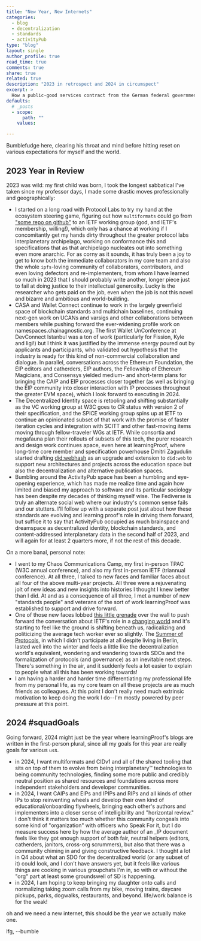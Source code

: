 ```yaml
---
title: "New Year, New Internets"
categories: 
  - blog
  - decentralization
  - standards
  - activityPub
type: "blog"  
layout: single
author_profile: true
read_time: true
comments: true
share: true
related: true
description: "2023 in retrospect and 2024 in circumspect"
excerpt: >
  How a public-good services contract from the German federal government could help bootstrap a real source of good in the social web
defaults:
  # _posts
  - scope:
      path: ""
    values:

---
```


Bumblefudge here, clearing his throat and mind before hitting reset on various expectations for myself and the world.

## 2023 Year in Review

2023 was wild: my first child was born, I took the longest sabbatical I've taken since my professor days, I made some drastic moves professionally and geographically:

* I started on a long road with Protocol Labs to try my hand at the ecosystem steering game, figuring out how `multiformats` could go from ["some repo on github"](https://github.com/multiformats/multiformats) to an IETF working group (god, and IETF's membership, willing!), which only has a chance at working if I concomitantly get my hands dirty throughout the greater protocol labs interplanetary archipelago, working on conformance this and specifications that as that archipelago nucleates out into something even more anarchic. For as corny as it sounds, it has truly been a joy to get to know both the immediate collaborators in my core team and also the whole `ipfs`-loving community of collaborators, contributors, and even loving defectors and re-implementers, from whom I have learned so much in 2023 that I should probably write another, longer piece just to fail at doing justice to their intellectual generosity. Lucky is the researcher who gets paid on the job, even when the job is not this novel and bizarre and ambitious and world-building.
* CASA and Wallet Connect continue to work in the largely greenfield space of blockchain standards and multichain baselines, continuing next-gen work on UCANs and varsigs and other collaborations between members while pushing forward the ever-widening profile work on namespaces.chainagnostic.org. The first Wallet UnConference at DevConnect Istanbul was a ton of work (particularly for Fission, Kyle and ligi!) but I think it was justified by the immense energy poured out by applicants and participants, who validated out hypothesis that the industry is ready for this kind of non-commercial collaboration and dialogue. In parallel, conversations across the Ethereum Foundation, the EIP editors and catherders, EIP authors, the Fellowship of Ethereum Magicians, and Consensys yielded medium- and short-term plans for bringing the CAIP and EIP processes closer together (as well as bringing the EIP community into closer interaction with IP processes throughout the greater EVM space), which I look forward to executing in 2024.
* The Decentralized Identity space is retooling and shifting substantially as the VC working group at W3C goes to CR status with version 2 of their specification, and the SPICE working group spins up at IETF to continue an opinionated subset of that work with the promise of faster iteration cycles and integration with SCITT and other fast-moving items moving through fellow-traveler WGs at IETF. While consortia and megafauna plan their rollouts of subsets of this tech, the purer research and design work continues apace, even here at learningProof, where long-time core member and specification powerhouse Dmitri Zagudulin started drafting [did:webhash](https://github.com/learningproof/did-method-webhash) as an upgrade and extension to `did:web` to support new architectures and projects across the education space but also the decentralization and alternative publication spaces.
* Bumbling around the ActivityPub space has been a humbling and eye-opening experience, which has made me realize time and again how limited and biased my approach to software and its particular sociology has been despite my decades of thinking myself wise. The Fediverse is truly an alternate social web where our industry's common sense fails and our stutters. I'll follow up with a separate post just about how these standards are evolving and learning proof's role in driving them forward, but suffice it to say that ActivityPub occupied as much brainspace and dreamspace as decentralized identity, blockchain standards, and content-addressed interplanetary data in the second half of 2023, and will again for at least 2 quarters more, if not the rest of this decade.
  
On a more banal, personal note:

* I went to my Chaos Communications Camp, my first in-person TPAC (W3C annual conference), and also my first in-person IETF (triannual conference). At all three, I talked to new faces and familiar faces about all four of the above multi-year projects. All three were a rejuvenating jolt of new ideas and new insights into histories I thought I knew better than I did. At and as a consequence of all three, I met a number of new "standards people" and veterans of the sort of work learningProof was established to support and drive forward.
* One of those new faces lobbed [this little grenade](https://www.mnot.net/blog/2023/11/01/regulators) over the wall to push forward the conversation about IETF's role in a [changing world](https://media.ccc.de/v/37c3-12326-you_ve_just_been_fucked_by_psyops) and it's starting to feel like the ground is shifting beneath us, radicalizing and politicizing the average tech worker ever so slightly. The [Summer of Protocols](https://summerofprotocols.com/), in which I didn't participate at all despite living in Berlin, lasted well into the winter and feels a little like the decentralization world's equivalent, wondering and wandering towards SDOs and the formalization of protocols (and governance) as an inevitable next steps. There's something in the air, and it suddenly feels a lot easier to explain to people what all this has been working towards!
* I am having a harder and harder time differentiating my professional life from my personal life, as my core team on all these projects are as much friends as colleagues. At this point I don't really need much extrinsic motivation to keep doing the work I do--I'm mostly powered by peer pressure at this point.

## 2024 #squadGoals

Going forward, 2024 might just be the year where learningProof's blogs are written in the first-person plural, since all my goals for this year are really goals for various `us`s.

* in 2024, I want multiformats and CIDv1 and all of the shared tooling that sits on top of them to evolve from being interplanetary™️ technologies to being community technologies, finding some more public and credibly neutral position as shared resources and foundations across more independent stakeholders and developer communities.
* in 2024, I want CAIPs and EIPs and IPIPs and RIPs and all kinds of other IPs to stop reinventing wheels and develop their own kind of educational/onboarding flywheels, bringing each other's authors and implementers into a closer sense of intelligibility and "horizontal review." I don't think it matters too much whether this community congeals into some kind of "organization" with officers who Speak For it, but I do measure success here by how the average author of an _IP document feels like they got enough support of both fair, neutral helpers (editors, catherders, janitors, cross-org scrummers), but also that there was a community chiming in and giving constructive feedback. I thought a lot in Q4 about what an SDO for the decentralized world (or any subset of it) could look, and I don't have answers yet, but it feels like various things are cooking in various groupchats I'm in, so with or without the "org" part at least some groundswell of SD is happening.
* in 2024, I am hoping to keep bringing my daughter onto calls and normalizing taking zoom calls from my bike, moving trains, daycare pickups, parks, dogwalks, restaurants, and beyond. life/work balance is for the weak!

oh and we need a new internet, this should be the year we actually make one.  

lfg,
--bumble
